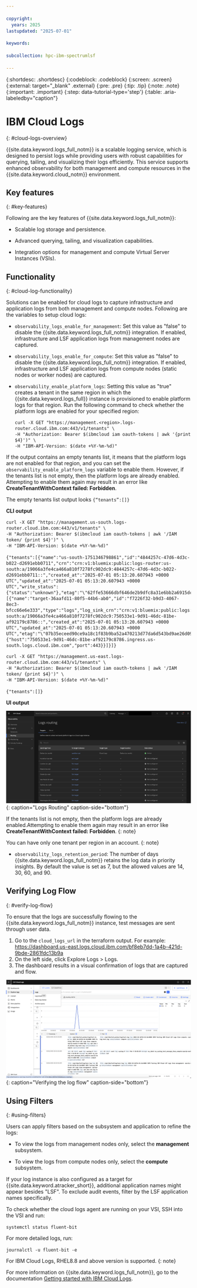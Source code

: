 ```yaml
---

copyright:
  years: 2025
lastupdated: "2025-07-01"

keywords:

subcollection: hpc-ibm-spectrumlsf

---
```


{:shortdesc: .shortdesc}
{:codeblock: .codeblock}
{:screen: .screen}
{:external: target="_blank" .external}
{:pre: .pre}
{:tip: .tip}
{:note: .note}
{:important: .important}
{:step: data-tutorial-type='step'}
{:table: .aria-labeledby="caption"}

# IBM Cloud Logs
{: #cloud-logs-overview}

{{site.data.keyword.logs_full_notm}} is a scalable logging service, which is designed to persist logs while providing users with robust capabilities for querying, tailing, and visualizing their logs efficiently. This service supports enhanced observability for both management and compute resources in the {{site.data.keyword.cloud_notm}} environment.

## Key features
{: #key-features}

Following are the key features of {{site.data.keyword.logs_full_notm}}:

* Scalable log storage and persistence.

* Advanced querying, tailing, and visualization capabilities.

* Integration options for management and compute Virtual Server Instances (VSIs).

## Functionality
{: #cloud-log-functionality}

Solutions can be enabled for cloud logs to capture infrastructure and application logs from both management and compute nodes. Following are the variables to setup cloud logs:

* `observability_logs_enable_for_management`: Set this value as "false" to disable the {{site.data.keyword.logs_full_notm}} integration. If enabled, infrastructure and LSF application logs from management nodes are captured.

* `observability_logs_enable_for_compute`: Set this value as "false" to disable the {{site.data.keyword.logs_full_notm}} integration. If enabled, infrastructure and LSF application logs from compute nodes (static nodes or worker nodes) are captured.

* `observability_enable_platform_logs`: Setting this value as "true" creates a tenant in the same region in which the {{site.data.keyword.logs_full}} instance is provisioned to enable platform logs for that region. Run the following command to check whether the platform logs are enabled for your specified region:

    ```pre
    curl -X GET "https://management.<region>.logs-router.cloud.ibm.com:443/v1/tenants" \
    -H "Authorization: Bearer $(ibmcloud iam oauth-tokens | awk '{print $4}')" \
    -H "IBM-API-Version: $(date +%Y-%m-%d)"
    ```

If the output contains an empty tenants list, it means that the platform logs are not enabled for that region, and you can set the `observability_enable_platform_logs` variable to enable them. However, if the tenants list is not empty, then the platform logs are already enabled. Attempting to enable them again may result in an error like **CreateTenantWithContext failed: Forbidden**.

The empty tenants list output looks `{“tenants”:[]}`

**CLI output**

```pre
curl -X GET "https://management.us-south.logs-router.cloud.ibm.com:443/v1/tenants" \
-H "Authorization: Bearer $(ibmcloud iam oauth-tokens | awk '/IAM token/ {print $4}')" \
-H "IBM-API-Version: $(date +%Y-%m-%d)"

{"tenants":[{"name":"us-south-1751346798861","id":"4844257c-47d6-4d3c-b022-d2691ebb0711","crn":"crn:v1:bluemix:public:logs-router:us-south:a/19066a3fe4ca466a810f7278fc902dc9:4844257c-47d6-4d3c-b022-d2691ebb0711::","created_at":"2025-07-01 05:13:20.607943 +0000 UTC","updated_at":"2025-07-01 05:13:20.607943 +0000 UTC","write_status":{"status":"unknown"},"etag":"\"62ffe53666dbf646de2b9dfc8a31e6bb2a6915dcd2296dce80ca52040f4a6b04\"","targets":[{"name":"target-36aafd11-80f5-44b6-ab0","id":"f7226f32-b9d3-4067-8ec3-bfcc66e6e333","type":"logs","log_sink_crn":"crn:v1:bluemix:public:logs:us-south:a/19066a3fe4ca466a810f7278fc902dc9:750533e1-9d91-46dc-81be-af92179c8786::","created_at":"2025-07-01 05:13:20.607943 +0000 UTC","updated_at":"2025-07-01 05:13:20.607943 +0000 UTC","etag":"\"07b35eceed90ce9a18c1f83b9ba52a470213d77da6d543bd9ae26d09dec35007\"","parameters":{"host":"750533e1-9d91-46dc-81be-af92179c8786.ingress.us-south.logs.cloud.ibm.com","port":443}}]}]}
```



```pre
curl -X GET "https://management.us-east.logs-router.cloud.ibm.com:443/v1/tenants" \
-H "Authorization: Bearer $(ibmcloud iam oauth-tokens | awk '/IAM token/ {print $4}')" \
-H "IBM-API-Version: $(date +%Y-%m-%d)"

{"tenants":[]}
```

**UI output**

![Logs Routing](images/UI_logs-routing.png "Logs Routing"){: caption="Logs Routing" caption-side="bottom"}

If the tenants list is not empty, then the platform logs are already enabled.Attempting to enable them again may result in an error like **CreateTenantWithContext failed: Forbidden**.
{: note}

You can have only one tenant per region in an account.
{: note}

* `observability_logs_retention_period`: The number of days {{site.data.keyword.logs_full_notm}} retains the log data in priority insights. By default the value is set as 7, but the allowed values are 14, 30, 60, and 90.

## Verifying Log Flow
{: #verify-log-flow}

To ensure that the logs are successfully flowing to the {{site.data.keyword.logs_full_notm}} instance, test messages are sent through user data.

1. Go to the `cloud_logs_url` in the terraform output.
   For example: https://dashboard.us-east.logs.cloud.ibm.com/bf8eb7dd-1a4b-421d-9bde-2861fdc13b9a
2. On the left side, click Explore Logs > Logs.
3. The dashboard results in a visual confirmation of logs that are captured and flow.

![Architecture diagram.](images/verifying_log_flow.png "Verifying the log flow"){: caption="Verifying the log flow" caption-side="bottom"}

## Using Filters
{: #using-filters}

Users can apply filters based on the subsystem and application to refine the logs:

* To view the logs from management nodes only, select the **management** subsystem.

* To view the logs from compute nodes only, select the **compute** subsystem.

If your log instance is also configured as a target for {{site.data.keyword.atracker_short}}, additional application names might appear besides "LSF". To exclude audit events, filter by the LSF application names specifically.

To check whether the cloud logs agent are running on your VSI, SSH into the VSI and run:

`systemctl status fluent-bit`

For more detailed logs, run:

`journalctl -u fluent-bit -e`

For IBM Cloud Logs, RHEL8.8 and above version is supported.
{: note}

For more information on {{site.data.keyword.logs_full_notm}}, go to the documentation [Getting started with IBM Cloud Logs](/docs/cloud-logs?topic=cloud-logs-getting-started).

